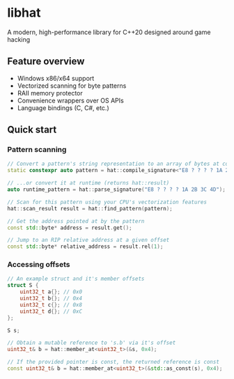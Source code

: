 # libhat
A modern, high-performance library for C++20 designed around game hacking

## Feature overview
- Windows x86/x64 support
- Vectorized scanning for byte patterns
- RAII memory protector
- Convenience wrappers over OS APIs
- Language bindings (C, C#, etc.)

## Quick start
### Pattern scanning
```cpp
// Convert a pattern's string representation to an array of bytes at compile time
static constexpr auto pattern = hat::compile_signature<"E8 ? ? ? ? 1A 2B 3C 4D">();

// ...or convert it at runtime (returns hat::result)
auto runtime_pattern = hat::parse_signature("E8 ? ? ? ? 1A 2B 3C 4D");

// Scan for this pattern using your CPU's vectorization features
hat::scan_result result = hat::find_pattern(pattern);

// Get the address pointed at by the pattern
const std::byte* address = result.get();

// Jump to an RIP relative address at a given offset
const std::byte* relative_address = result.rel(1);
```

### Accessing offsets
```cpp
// An example struct and it's member offsets
struct S {
    uint32_t a{}; // 0x0
    uint32_t b{}; // 0x4
    uint32_t c{}; // 0x8
    uint32_t d{}; // 0xC
};

S s;

// Obtain a mutable reference to 's.b' via it's offset
uint32_t& b = hat::member_at<uint32_t>(&s, 0x4);

// If the provided pointer is const, the returned reference is const
const uint32_t& b = hat::member_at<uint32_t>(&std::as_const(s), 0x4);
```
